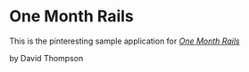 # One Month Rails

This is the pinteresting sample application for
[*One Month Rails*](http://onemonthrails.com)

by David Thompson
